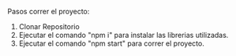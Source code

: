 Pasos correr el proyecto:

1. Clonar Repositorio
2. Ejecutar el comando "npm i" para instalar las librerias utilizadas.
3. Ejecutar el comando "npm start" para correr el proyecto.

